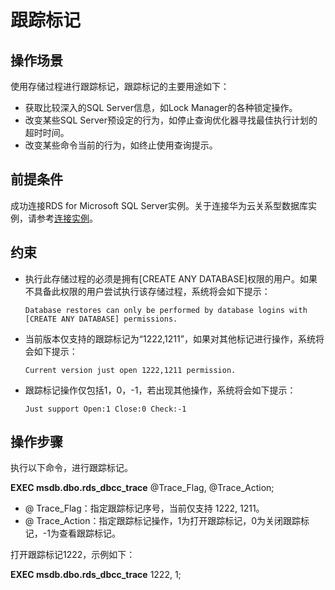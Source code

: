 # 跟踪标记<a name="rds_09_0003"></a>

## 操作场景<a name="section16871105312919"></a>

使用存储过程进行跟踪标记，跟踪标记的主要用途如下：

-   获取比较深入的SQL Server信息，如Lock Manager的各种锁定操作。
-   改变某些SQL Server预设定的行为，如停止查询优化器寻找最佳执行计划的超时时间。
-   改变某些命令当前的行为，如终止使用查询提示。

## 前提条件<a name="section101106893016"></a>

成功连接RDS for Microsoft SQL Server实例。关于连接华为云关系型数据库实例，请参考[连接实例](https://support.huaweicloud.com/qs-rds/rds_03_0007.html)。

## 约束<a name="section13932141375712"></a>

-   执行此存储过程的必须是拥有\[CREATE ANY DATABASE\]权限的用户。如果不具备此权限的用户尝试执行该存储过程，系统将会如下提示：

    ```
    Database restores can only be performed by database logins with [CREATE ANY DATABASE] permissions.
    ```


-   当前版本仅支持的跟踪标记为“1222,1211”，如果对其他标记进行操作，系统将会如下提示：

    ```
    Current version just open 1222,1211 permission.
    ```

-   跟踪标记操作仅包括1，0，-1，若出现其他操作，系统将会如下提示：

    ```
    Just support Open:1 Close:0 Check:-1
    ```


## 操作步骤<a name="section1993042173010"></a>

执行以下命令，进行跟踪标记。

**EXEC msdb.dbo.rds\_dbcc\_trace**  @Trace\_Flag, @Trace\_Action;

-   @ Trace\_Flag：指定跟踪标记序号，当前仅支持 1222, 1211。
-   @ Trace\_Action：指定跟踪标记操作，1为打开跟踪标记，0为关闭跟踪标记，-1为查看跟踪标记。

打开跟踪标记1222，示例如下：

**EXEC msdb.dbo.rds\_dbcc\_trace**  1222, 1;

